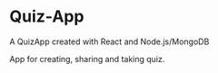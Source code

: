 # Quiz-App
A QuizApp created with React and Node.js/MongoDB

App for creating, sharing and taking quiz.
